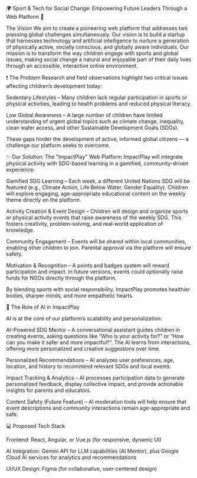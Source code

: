 🌍 Sport & Tech for Social Change: Empowering Future Leaders Through a Web Platform 🚀

The Vision
We aim to create a pioneering web platform that addresses two pressing global challenges simultaneously. Our vision is to build a startup that harnesses technology and artificial intelligence to nurture a generation of physically active, socially conscious, and globally aware individuals. Our mission is to transform the way children engage with sports and global issues, making social change a natural and enjoyable part of their daily lives through an accessible, interactive online environment.

❗ The Problem
Research and field observations highlight two critical issues affecting children’s development today:

Sedentary Lifestyles – Many children lack regular participation in sports or physical activities, leading to health problems and reduced physical literacy.

Low Global Awareness – A large number of children have limited understanding of urgent global topics such as climate change, inequality, clean water access, and other Sustainable Development Goals (SDGs).

These gaps hinder the development of active, informed global citizens — a challenge our platform seeks to overcome.

✨ Our Solution: The "ImpactPlay" Web Platform
ImpactPlay will integrate physical activity with SDG-based learning in a gamified, community-driven experience:

Gamified SDG Learning – Each week, a different United Nations SDG will be featured (e.g., Climate Action, Life Below Water, Gender Equality). Children will explore engaging, age-appropriate educational content on the weekly theme directly on the platform.

Activity Creation & Event Design – Children will design and organize sports or physical activity events that raise awareness of the weekly SDG. This fosters creativity, problem-solving, and real-world application of knowledge.

Community Engagement – Events will be shared within local communities, enabling other children to join. Parental approval via the platform will ensure safety.

Motivation & Recognition – A points and badges system will reward participation and impact. In future versions, events could optionally raise funds for NGOs directly through the platform.

By blending sports with social responsibility, ImpactPlay promotes healthier bodies, sharper minds, and more empathetic hearts.

🧠 The Role of AI in ImpactPlay

AI is at the core of our platform’s scalability and personalization:

AI-Powered SDG Mentor – A conversational assistant guides children in creating events, asking questions like “Who is your activity for?” or “How can you make it safer and more impactful?”. The AI learns from interactions, offering more personalized and creative suggestions over time.

Personalized Recommendations – AI analyzes user preferences, age, location, and history to recommend relevant SDGs and local events.

Impact Tracking & Analytics – AI processes participation data to generate personalized feedback, display collective impact, and provide actionable insights for parents and educators.

Content Safety (Future Feature) – AI moderation tools will help ensure that event descriptions and community interactions remain age-appropriate and safe.

💻 Proposed Tech Stack

Frontend: React, Angular, or Vue.js (for responsive, dynamic UI)

AI Integration: Gemini API for LLM capabilities (AI Mentor), plus Google Cloud AI services for analytics and recommendations

UI/UX Design: Figma (for collaborative, user-centered design)
